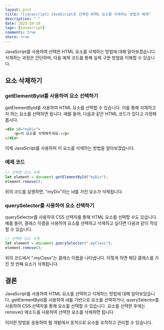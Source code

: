 ```yaml
---
layout: post
title: "[javascript] JavaScript로 선택한 HTML 요소를 삭제하는 방법과 예제"
description: " "
date: 2023-10-18
tags: [javascript]
comments: true
share: true
---
```


JavaScript를 사용하여 선택한 HTML 요소를 삭제하는 방법에 대해 알아보겠습니다. 삭제하는 과정은 간단하며, 다음 예제 코드를 통해 실제 구현 방법을 이해할 수 있습니다.

## 요소 삭제하기

### getElementById를 사용하여 요소 선택하기

getElementById를 사용하여 HTML 요소를 선택할 수 있습니다. 이를 통해 삭제하고자 하는 요소를 선택하면 됩니다. 예를 들어, 다음과 같은 HTML 코드가 있다고 가정해봅시다.

```html
<div id="myDiv">
    <p>이 요소를 삭제해주세요.</p>
</div>
```

이제 JavaScript를 사용하여 이 요소를 삭제하는 방법을 알아보겠습니다.

### 예제 코드

```javascript
// 선택한 요소 삭제
let element = document.getElementById("myDiv");
element.remove();
```

위의 코드를 실행하면, "myDiv"라는 id를 가진 요소가 삭제됩니다.

### querySelector를 사용하여 요소 선택하기

querySelector를 사용하여 CSS 선택자를 통해 HTML 요소를 선택할 수도 있습니다. 예를 들어, 클래스 이름을 사용하여 요소를 선택하고 삭제하고 싶다면 다음과 같이 작성할 수 있습니다.

```javascript
// 선택한 요소 삭제
let element = document.querySelector(".myClass");
element.remove();
```

위의 코드에서 ".myClass"는 클래스 이름을 나타냅니다. 이렇게 하면 해당 클래스를 가진 첫 번째 요소가 삭제됩니다.

## 결론

JavaScript를 사용하여 HTML 요소를 선택하고 삭제하는 방법에 대해 알아보았습니다. getElementById를 사용하여 id를 기반으로 요소를 선택하거나, querySelector를 사용하여 CSS 선택자를 통해 요소를 선택할 수 있습니다. 요소를 선택한 후에는 remove() 메소드를 사용하여 선택한 요소를 삭제하면 됩니다.

이러한 방법을 응용하여 웹 개발에서 동적으로 요소를 조작하고 관리할 수 있습니다.